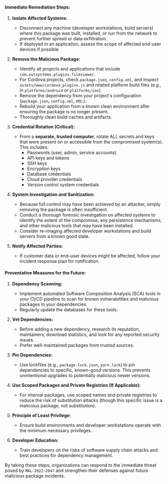 #### Immediate Remediation Steps:

1.  **Isolate Affected Systems:**
    *   Disconnect any machine (developer workstations, build servers) where this package was built, installed, or run from the network to prevent further spread or data exfiltration.
    *   If deployed in an application, assess the scope of affected end-user devices if possible.

2.  **Remove the Malicious Package:**
    *   Identify all projects and applications that include `com.outsystems.plugins.fileviewer`.
    *   For Cordova projects, check `package.json`, `config.xml`, and inspect `assets/www/cordova_plugins.js` and related platform build files (e.g., in `platforms/android` or `platforms/ios`).
    *   Remove the dependency from your project's configuration (`package.json`, `config.xml`, etc.).
    *   Rebuild your application from a known clean environment after ensuring the package is no longer present.
    *   Thoroughly clean build caches and artifacts.

3.  **Credential Rotation (Critical):**
    *   From a **separate, trusted computer**, rotate ALL secrets and keys that were present on or accessible from the compromised system(s). This includes:
        *   Passwords (user, admin, service accounts)
        *   API keys and tokens
        *   SSH keys
        *   Encryption keys
        *   Database credentials
        *   Cloud provider credentials
        *   Version control system credentials

4.  **System Investigation and Sanitization:**
    *   Because full control may have been achieved by an attacker, simply removing the package is often insufficient.
    *   Conduct a thorough forensic investigation on affected systems to identify the extent of the compromise, any persistence mechanisms, and other malicious tools that may have been installed.
    *   Consider re-imaging affected developer workstations and build servers from a known good state.

5.  **Notify Affected Parties:**
    *   If customer data or end-user devices might be affected, follow your incident response plan for notification.

#### Preventative Measures for the Future:

1.  **Dependency Scanning:**
    *   Implement automated Software Composition Analysis (SCA) tools in your CI/CD pipeline to scan for known vulnerabilities and malicious packages in your dependencies.
    *   Regularly update the databases for these tools.

2.  **Vet Dependencies:**
    *   Before adding a new dependency, research its reputation, maintainers, download statistics, and look for any reported security issues.
    *   Prefer well-maintained packages from trusted sources.

3.  **Pin Dependencies:**
    *   Use lockfiles (e.g., `package-lock.json`, `yarn.lock`) to pin dependencies to specific, known-good versions. This prevents unintentional upgrades to potentially malicious newer versions.

4.  **Use Scoped Packages and Private Registries (If Applicable):**
    *   For internal packages, use scoped names and private registries to reduce the risk of substitution attacks (though this specific issue is a malicious package, not substitution).

5.  **Principle of Least Privilege:**
    *   Ensure build environments and developer workstations operate with the minimum necessary privileges.

6.  **Developer Education:**
    *   Train developers on the risks of software supply chain attacks and best practices for dependency management.

By taking these steps, organizations can respond to the immediate threat posed by `MAL-2022-2047` and strengthen their defenses against future malicious package incidents.